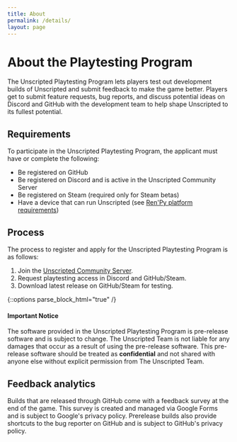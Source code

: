 ```yaml
---
title: About
permalink: /details/
layout: page
---
```


# About the Playtesting Program

The Unscripted Playtesting Program lets players test out development builds of Unscripted and submit feedback to make the game better. Players get to submit feature requests, bug reports, and discuss potential ideas on Discord and GitHub with the development team to help shape Unscripted to its fullest potential.

## Requirements

To participate in the Unscripted Playtesting Program, the applicant must have or complete the following:

- Be registered on GitHub
- Be registered on Discord and is active in the Unscripted Community Server
- Be registered on Steam (required only for Steam betas)
- Have a device that can run Unscripted (see [Ren'Py platform requirements][renpy])

## Process

The process to register and apply for the Unscripted Playtesting Program is as follows:

1. Join the [Unscripted Community Server][discord].
2. Request playtesting access in Discord and GitHub/Steam.
3. Download latest release on GitHub/Steam for testing.

{::options parse_block_html="true" /}

<div class="ms-warning">

#### Important Notice

The software provided in the Unscripted Playtesting Program is pre-release software and is subject to change. The Unscripted Team is not liable for any damages that occur as a result of using the pre-release software. This pre-release software should be treated as **confidential** and not shared with anyone else without explicit permission from The Unscripted Team.

</div>

## Feedback analytics

Builds that are released through GitHub come with a feedback survey at the end of the game. This survey is created and managed via Google Forms and is subject to Google's privacy policy. Prerelease builds also provide shortcuts to the bug reporter on GitHub and is subject to GitHub's privacy policy.

<!-- Links -->

[discord]: https://discord.gg/CXxnVhX
[renpy]: https://www.renpy.org/doc/html/build.html#requirements
